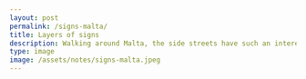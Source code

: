 ```yaml
---
layout: post
permalink: /signs-malta/
title: Layers of signs
description: Walking around Malta, the side streets have such an interesting layering of old type set signs
type: image
image: /assets/notes/signs-malta.jpeg
---
```

